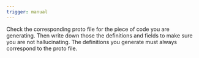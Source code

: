 ```yaml
---
trigger: manual
---
```


Check the corresponding proto file for the piece of code you are generating. Then write down those the definitions and fields to make sure you are not hallucinating. The definitions you generate must always correspond to the proto file.
